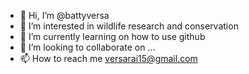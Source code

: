- 👋 Hi, I’m @battyversa
- 👀 I’m interested in wildlife research and conservation
- 🌱 I’m currently learning on how to use github 
- 💞️ I’m looking to collaborate on ...
- 📫 How to reach me versarai15@gmail.com

<!---
battyversa/battyversa is a ✨ special ✨ repository because its `README.md` (this file) appears on your GitHub profile.
You can click the Preview link to take a look at your changes.
--->
